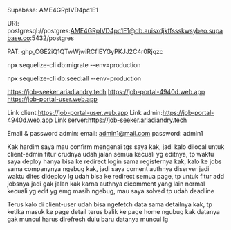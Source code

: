 Supabase: AME4GRpIVD4pc1E1

URI: postgresql://postgres:AME4GRpIVD4pc1E1@db.auisxdjkffssskwsybeo.supabase.co:5432/postgres

PAT: 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

npx sequelize-cli db:migrate --env=production

npx sequelize-cli db:seed:all --env=production

<!-- module.exports = {
apps : [{
        name : "job-server",
        script : "./app.js",
        env : {
            NODE_ENV : "production",
            PORT : 80,
            DATABASE_URL : "postgresql://postgres:AME4GRpIVD4pc1E1@db.auisxdjkffssskwsybeo.supabase.co:5432/postgres",
            JWT_SECRET : "rahasiumum",
            GOOGLE_CLIENT_ID : "[YOUR_CLIENT_ID]"
        }
    }]
} -->

https://job-seeker.ariadiandry.tech
https://job-portal-4940d.web.app
https://job-portal-user.web.app

Link client:https://job-portal-user.web.app
Link admin:https://job-portal-4940d.web.app
Link server:https://job-seeker.ariadiandry.tech

Email & password admin:
email: admin1@mail.com
password: admin1

Kak hardim saya mau confirm mengenai tgs saya kak, jadi kalo dilocal untuk client-admin fitur crudnya udah jalan semua kecuali yg editnya, tp waktu saya deploy hanya bisa ke redirect login sama registernya kak, kalo ke jobs sama companynya ngebug kak, jadi saya coment authnya diserver jadi waktu dites dideploy lg udah bisa ke redirect semua page, tp untuk fitur add jobsnya jadi gak jalan kak karna authnya dicomment yang lain normal kecuali yg edit yg emg masih ngebug, mau saya solved tp udah deadline

Terus kalo di client-user udah bisa ngefetch data sama detailnya kak, tp ketika masuk ke page detail terus balik ke page home ngubug kak datanya gak muncul harus direfresh dulu baru datanya muncul lg
